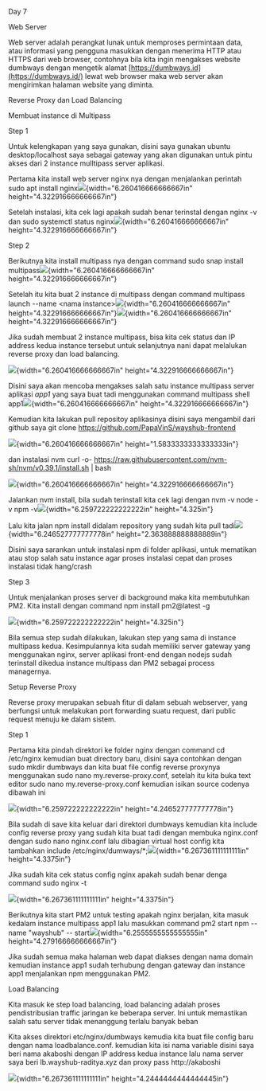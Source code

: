 Day 7

Web Server

Web server adalah perangkat lunak untuk memproses permintaan data, atau
informasi yang pengguna masukkan dengan menerima HTTP atau HTTPS dari
web browser, contohnya bila kita ingin mengakses website dumbways dengan
mengetik alamat [https://dumbways.id](https://dumbways.id/) lewat web
browser maka web server akan mengirimkan halaman website yang diminta.

Reverse Proxy dan Load Balancing

Membuat instance di Multipass

Step 1

Untuk kelengkapan yang saya gunakan, disini saya gunakan ubuntu
desktop/localhost saya sebagai gateway yang akan digunakan untuk pintu
akses dari 2 instance mulltipass server aplikasi.

Pertama kita install web server nginx nya dengan menjalankan perintah
sudo apt install
nginx![](./images/media/image1.png){width="6.260416666666667in"
height="4.322916666666667in"}

Setelah instalasi, kita cek lagi apakah sudah benar terinstal dengan
nginx -v dan sudo systemctl status
nginx![](./images/media/image2.png){width="6.260416666666667in"
height="4.322916666666667in"}

Step 2

Berikutnya kita install multipass nya dengan command sudo snap install
multipass![](./images/media/image3.png){width="6.260416666666667in"
height="4.322916666666667in"}

Setelah itu kita buat 2 instance di multipass dengan command multipass
launch --name \<nama
instance\>![](./images/media/image4.png){width="6.260416666666667in"
height="4.322916666666667in"}![](./images/media/image5.png){width="6.260416666666667in"
height="4.322916666666667in"}

Jika sudah membuat 2 instance multipass, bisa kita cek status dan IP
address kedua instance tersebut untuk selanjutnya nani dapat melalukan
reverse proxy dan load balancing.

![](./images/media/image6.png){width="6.260416666666667in"
height="4.322916666666667in"}

Disini saya akan mencoba mengakses salah satu instance multipass server
aplikasi *app1* yang saya buat tadi menggunakan command multipass shell
app1![](./images/media/image7.png){width="6.260416666666667in"
height="4.322916666666667in"}

Kemudian kita lakukan pull repositoy aplikasinya disini saya mengambil
dari github saya git clone
<https://github.com/PapaVinS/wayshub-frontend>

![](./images/media/image8.png){width="6.260416666666667in"
height="1.5833333333333333in"}

dan instalasi nvm curl -o-
https://raw.githubusercontent.com/nvm-sh/nvm/v0.39.1/install.sh \| bash

![](./images/media/image9.png){width="6.260416666666667in"
height="4.322916666666667in"}

Jalankan nvm install, bila sudah terinstall kita cek lagi dengan nvm -v
node -v npm
-v![](./images/media/image10.png){width="6.259722222222222in"
height="4.325in"}

Lalu kita jalan npm install didalam repository yang sudah kita pull
tadi![](./images/media/image11.png){width="6.246527777777778in"
height="2.363888888888889in"}

Disini saya sarankan untuk instalasi npm di folder aplikasi, untuk
mematikan atau stop salah satu instance agar proses instalasi cepat dan
proses instalasi tidak hang/crash

Step 3

Untuk menjalankan proses server di background maka kita membutuhkan PM2.
Kita install dengan command npm install pm2@latest -g

![](./images/media/image12.png){width="6.259722222222222in"
height="4.325in"}

Bila semua step sudah dilakukan, lakukan step yang sama di instance
multipass kedua. Kesimpulannya kita sudah memiliki server gateway yang
menggunakan nginx, server aplikasi front-end dengan nodejs sudah
terinstall dikedua instance multipass dan PM2 sebagai process
managernya.

Setup Reverse Proxy

Reverse proxy merupakan sebuah fitur di dalam sebuah webserver, yang
berfungsi untuk melakukan port forwarding suatu request, dari public
request menuju ke dalam sistem.

Step 1

Pertama kita pindah direktori ke folder nginx dengan command cd
/etc/nginx kemudian buat directory baru, disini saya contohkan dengan
sudo mkdir dumbways dan kita buat file config reverse proxynya
menggunakan sudo nano my.reverse-proxy.conf, setelah itu kita buka text
editor sudo nano my.reverse-proxy.conf kemudian isikan source codenya
dibawah ini

![](./images/media/image13.png){width="6.259722222222222in"
height="4.246527777777778in"}

Bila sudah di save kita keluar dari direktori dumbways kemudian kita
include config reverse proxy yang sudah kita buat tadi dengan membuka
nginx.conf dengan sudo nano nginx.conf lalu dibagian virtual host config
kita tambahkan include
/etc/nginx/dumways/\*;![](./images/media/image14.png){width="6.267361111111111in"
height="4.3375in"}

Jika sudah kita cek status config nginx apakah sudah benar denga command
sudo nginx -t

![](./images/media/image15.png){width="6.267361111111111in"
height="4.3375in"}

Berikutnya kita start PM2 untuk testing apakah nginx berjalan, kita
masuk kedalam instance multipass app1 lalu masukkan command pm2 start
npm \--name \"wayshub\" \--
start![](./images/media/image16.png){width="6.2555555555555555in"
height="4.279166666666667in"}

Jika sudah semua maka halaman web dapat diakses dengan nama domain
kemudian instance app1 sudah terhubung dengan gateway dan instance app1
menjalankan npm menggunakan PM2.

Load Balancing

Kita masuk ke step load balancing, load balancing adalah proses
pendistribusian traffic jaringan ke beberapa server. Ini untuk
memastikan salah satu server tidak menanggung terlalu banyak beban

Kita akses direktori etc/nginx/dumbways kemudia kita buat file config
baru dengan nama loadbalance.conf. kemudian kita isi nama variable
disini saya beri nama akaboshi dengan IP address kedua instance lalu
nama server saya beri lb.wayshub-raditya.xyz dan proxy pass
http://akaboshi

![](./images/media/image17.png){width="6.267361111111111in"
height="4.2444444444444445in"}
